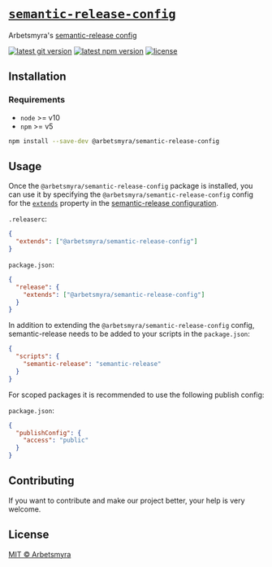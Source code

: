 # [`semantic-release-config`](https://github.com/arbetsmyra/semantic-release-config)

Arbetsmyra's [semantic-release config](https://github.com/semantic-release/semantic-release/blob/master/docs/usage/configuration.md#configuration)

[![latest git version](https://img.shields.io/github/v/tag/arbetsmyra/semantic-release-config?label=version)](https://github.com/arbetsmyra/semantic-release-config)
[![latest npm version](https://img.shields.io/npm/v/@arbetsmyra/semantic-release-config)](https://www.npmjs.com/package/@arbetsmyra/semantic-release-config)
[![license](https://img.shields.io/github/license/arbetsmyra/semantic-release-config)](https://github.com/arbetsmyra/semantic-release-config/blob/master/LICENSE)

## Installation

### Requirements

- `node` >= v10
- `npm` >= v5

```bash
npm install --save-dev @arbetsmyra/semantic-release-config
```

## Usage

Once the `@arbetsmyra/semantic-release-config` package is installed, you can use it by specifying the `@arbetsmyra/semantic-release-config` config for the [`extends`](https://github.com/semantic-release/semantic-release/blob/master/docs/usage/configuration.md#extends) property in the [semantic-release configuration](https://github.com/semantic-release/semantic-release/blob/master/docs/usage/configuration.md#configuration-file).

`.releaserc`:

```json
{
  "extends": ["@arbetsmyra/semantic-release-config"]
}
```

`package.json`:

```json
{
  "release": {
    "extends": ["@arbetsmyra/semantic-release-config"]
  }
}
```

In addition to extending the `@arbetsmyra/semantic-release-config` config, semantic-release needs to be added to your scripts in the `package.json`:

```json
{
  "scripts": {
    "semantic-release": "semantic-release"
  }
}
```

For scoped packages it is recommended to use the following publish config:

`package.json`:

```json
{
  "publishConfig": {
    "access": "public"
  }
}
```

## Contributing

If you want to contribute and make our project better, your help is very welcome.

## License

[MIT © Arbetsmyra](https://choosealicense.com/licenses/mit/)
